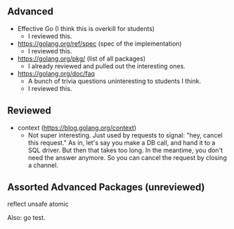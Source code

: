 ## Advanced

* Effective Go (I think this is overkill for students)
    * I reviewed this.
* https://golang.org/ref/spec (spec of the implementation)
    * I reviewed this.
* https://golang.org/pkg/ (list of all packages)
    * I already reviewed and pulled out the interesting ones.
* https://golang.org/doc/faq
    * A bunch of trivia questions uninteresting to students I think.
    * I reviewed this.

## Reviewed

* context (https://blog.golang.org/context)
    * Not super interesting. Just used by requests to signal: "hey,
      cancel this request." As in, let's say you make a DB call, and
      hand it to a SQL driver. But then that takes too long. In the
      meantime, you don't need the answer anymore. So you can cancel the
      request by closing a channel.

## Assorted Advanced Packages (unreviewed)

reflect
unsafe
atomic

Also: go test.
